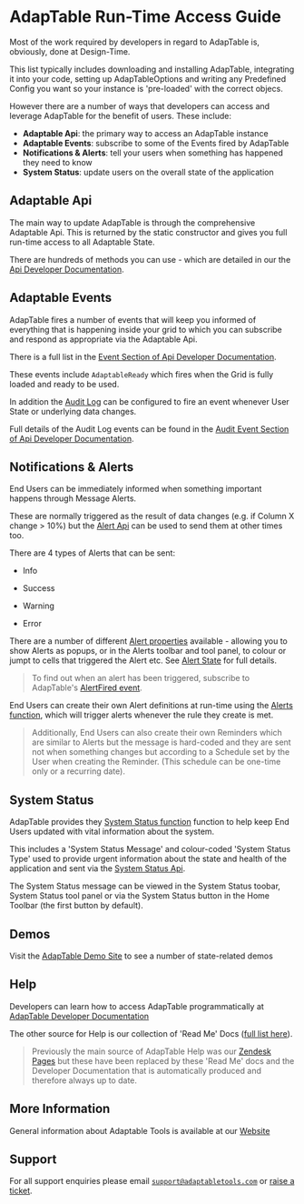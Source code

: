 # AdapTable Run-Time Access Guide

Most of the work required by developers in regard to AdapTable is, obviously, done at Design-Time.

This list typically includes downloading and installing AdapTable, integrating it into your code, setting up AdapTableOptions and writing any Predefined Config you want so your instance is 'pre-loaded' with the correct objecs.

However there are a number of ways that developers can access and leverage AdapTable for the benefit of users.  These include:

- **Adaptable Api**: the primary way to access an AdapTable instance
- **Adaptable Events**: subscribe to some of the Events fired by AdapTable 
- **Notifications & Alerts**: tell your users when something has happened they need to know
- **System Status**: update users on the overall state of the application

 
## Adaptable Api
The main way to update AdapTable is through the comprehensive Adaptable Api.  This is returned by the static constructor and gives you full run-time access to all Adaptable State.

There are hundreds of methods you can use - which are detailed in our the [Api Developer Documentation](https://api.adaptableblotter.com/interfaces/_src_api_adaptableapi_.adaptableapi.html).

 
## Adaptable Events
AdapTable fires a number of events that will keep you informed of everything that is happening inside your grid to which you can subscribe and respond as appropriate via the Adaptable Api.

There is a full list in the [Event Section of Api Developer Documentation](https://api.adaptableblotter.com/interfaces/_src_api_eventapi_.eventapi.html).

These events include `AdaptableReady` which fires when the Grid is fully loaded and ready to be used.

In addition the [Audit Log](https://api.adaptableblotter.com/interfaces/_src_adaptableoptions_auditoptions_.auditoptions.html) can be configured to fire an event whenever User State or underlying data changes. 

Full details of the Audit Log events can be found in the [Audit Event Section of Api Developer Documentation](https://api.adaptableblotter.com/interfaces/_src_api_auditeventapi_.auditeventapi.html).
 
## Notifications & Alerts
End Users can be immediately informed when something important happens through Message Alerts.

These are normally triggered as the result of data changes (e.g. if Column X change > 10%) but the [Alert Api](https://api.adaptableblotter.com/interfaces/_src_api_alertapi_.alertapi.html) can be used to send them at other times too.

There are 4 types of Alerts that can be sent:

- Info

- Success

- Warning

- Error

There are a number of different [Alert properties](https://api.adaptableblotter.com/interfaces/_src_predefinedconfig_alertstate_.alertproperties.html) available - allowing you to show Alerts as popups, or in the Alerts toolbar and tool panel, to colour or jumpt to cells that triggered the Alert etc.  See [Alert State](https://api.adaptableblotter.com/interfaces/_src_predefinedconfig_alertstate_.alertstate.html) for full details.

> To find out when an alert has been triggered, subscribe to AdapTable's [AlertFired event](https://api.adaptableblotter.com/interfaces/_src_api_eventapi_.eventapi.html).

End Users can create their own Alert definitions at run-time using the [Alerts function](https://github.com/AdaptableTools/adaptable/blob/master/packages/adaptable/readme/Functions/alert_function.md), which will trigger alerts whenever the rule they create is met.

> Additionally, End Users can also create their own Reminders which are similar to Alerts but the message is hard-coded and they are sent not when something changes but according to a Schedule set by the User when creating the Reminder. (This schedule can be one-time only or a recurring date).


## System Status
AdapTable provides they [System Status function](https://github.com/AdaptableTools/adaptable/blob/master/packages/adaptable/readme/Functions/system_status_function.md) function to help keep End Users updated with vital information about the system.

This includes a 'System Status Message' and colour-coded 'System Status Type' used to provide urgent information about the state and health of the application and sent via the [System Status Api](https://api.adaptableblotter.com/interfaces/_src_api_systemstatusapi_.systemstatusapi.html).  

The System Status message can be viewed in the System Status toobar, System Status tool panel or via the System Status button in the Home Toolbar (the first button by default).
 
## Demos

Visit the [AdapTable Demo Site](https://demo.adaptabletools.com/adaptablestate) to see a number of state-related demos

## Help

Developers can learn how to access AdapTable programmatically at [AdapTable Developer Documentation](https://api.adaptabletools.com) 

The other source for Help is our collection of 'Read Me' Docs ([full list here](https://github.com/AdaptableTools/adaptable/blob/master/packages/adaptable/readme/readme-list.md)).

> Previously the main source of AdapTable Help was our [Zendesk Pages](https://adaptabletools.zendesk.com/hc/en-us) but these have been replaced by these 'Read Me' docs and the Developer Documentation that is automatically produced and therefore always up to date.

## More Information

General information about Adaptable Tools is available at our [Website](http://www.adaptabletools.com) 

## Support

For all support enquiries please email [`support@adaptabletools.com`](mailto:support@adaptabletools.com) or [raise a ticket](https://adaptabletools.zendesk.com/hc/en-us/requests/new).
